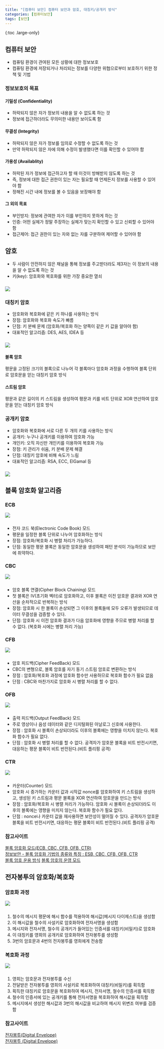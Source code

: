 ```yaml
---
title: "[컴퓨터 보안] 컴퓨터 보안과 암호, 대칭키/공개키 방식"
categories: [컴퓨터보안]
tags: [보안]
---
```


{:toc .large-only}

## 컴퓨터 보안

- 컴퓨팅 환경이 관여된 모든 상황에 대한 정보보호
- 컴퓨팅 환경에 저장되거나 처리되는 정보를 다양한 위협으로부터 보호하기 위한 정책 및 기법

### 정보보호의 목표

#### 기밀성 (Confidentiality)

- 허락되지 않은 자가 정보의 내용을 알 수 없도록 하는 것
- 정보에 접근하더라도 무의미한 내용만 보이도록 함

#### 무결성 (Integrity)

- 허락되지 않은 자가 정보를 임의로 수정할 수 없도록 하는 것
- 만약 허락되지 않은 자에 의해 수정이 발생했다면 이를 확인할 수 있어야 함

#### 가용성 (Availablity)

- 허락된 자가 정보에 접근하고자 할 때 이것이 방해받지 않도록 하는 것
- 즉, 정보에 대한 접근 권한이 있는 자는 필요할 때 언제든지 정보를 사용할 수 있어야 함
- 정해진 시간 내에 정보를 볼 수 있음을 보장해야 함

#### 그 외의 목표

- 부인방지: 정보에 관여한 자가 이를 부인하지 못하게 하는 것
- 인증: 어떤 실체가 정말 주장하는 실체가 맞는지 확인할 수 있고 신뢰할 수 있어야 함
- 접근제어: 접근 권한이 있는 자와 없는 자를 구분하여 제어할 수 있어야 함

## 암호

- 두 사람이 안전하지 않은 채널을 통해 정보를 주고받더라도 제3자는 이 정보의 내용을 알 수 없도록 하는 것
- 키(key): 암호화와 복호화를 위한 가장 중요한 열쇠

<img src="../../assets/img/blog/2025-03-02-computer-security_01.png" style="margin-top:10px;">

### 대칭키 암호

- 암호화와 복호화에 같은 키 하나를 사용하는 방식
- 장점: 암호화와 복호화 속도가 빠름
- 단점: 키 분배 문제 (암호화/복호화 하는 양쪽이 같은 키 값을 알아야 함)
- 대표적인 알고리즘: DES, AES, IDEA 등

<img src="../../assets/img/blog/2025-03-02-computer-security_02.png" style="margin-top:10px;">

#### 블록 암호

평문을 고정된 크기의 블록으로 나누어 각 블록마다 암호화 과정을 수행하여 블록 단위로 암호문을 얻는 대칭키 암호 방식

#### 스트림 암호

평문과 같은 길이의 키 스트림을 생성하여 평문과 키를 비트 단위로 XOR 연산하여 암호문을 얻는 대칭키 암호 방식

### 공개키 암호

- 암호화와 복호화에 서로 다른 두 개의 키를 사용하는 방식
- 공개키: 누구나 공개키를 이용하여 암호화 가능
- 개인키: 오직 자신만 개인키를 이용하여 복호화 가능
- 장점: 키 관리가 쉬움, 키 분배 문제 해결
- 단점: 대칭키 암호에 비해 속도가 느림
- 대표적인 알고리즘: RSA, ECC, ElGamal 등

<img src="../../assets/img/blog/2025-03-02-computer-security_03.png" style="margin-top:10px;">

## 블록 암호화 알고리즘

### ECB

<img src="../../assets/img/blog/2025-03-02-computer-security_04.png" style="margin-bottom:10px;">

- 전자 코드 북(Electronic Code Book) 모드
- 평문을 일정한 블록 단위로 나누어 암호화하는 방식
- 장점: 암호화/복호화 시 병렬 처리가 가능하다.
- 단점: 동일한 평문 블록은 동일한 암호문을 생성하여 패턴 분석이 가능하므로 보안에 취약하다.

### CBC

<img src="../../assets/img/blog/2025-03-02-computer-security_05.png" style="margin-bottom:10px;">

- 암호 블록 연결(Cipher Block Chaining) 모드
- 첫 블록은 IV(초기화 벡터)로 암호화하고, 이후 블록은 이전 암호문 결과와 XOR 연산을 순차적으로 반복하는 방식
- 장점: 암호화 시 한 블록이 손상되면 그 이후의 블록들에 모두 오류가 발생되므로 데이터 무결성을 검증할 수 있다.
- 단점: 암호화 시 이전 암호화 결과가 다음 암호화에 영향을 주므로 병렬 처리를 할 수 없다. (복호화 시에는 병렬 처리 가능)

### CFB

<img src="../../assets/img/blog/2025-03-02-computer-security_06.png" style="margin-bottom:10px;">

- 암호 피드백(Cipher FeedBack) 모드
- CBC의 변형으로, 블록 암호를 자기 동기 스트림 암호로 변환하는 방식
- 장점 : 암호화/복호화 과정에 암호화 함수만 사용하므로 복호화 함수가 필요 없음
- 단점 : CBC와 마찬가지로 암호화 시 병렬 처리를 할 수 없다.

### OFB

<img src="../../assets/img/blog/2025-03-02-computer-security_07.png" style="margin-bottom:10px;">

- 출력 피드백(Output FeedBack) 모드
- 주로 영상이나 음성 데이터와 같은 디지털화된 아날로그 신호에 사용한다.
- 장점 : 암호화 시 블록이 손상되더라도 이후의 블록에는 영향을 미치지 않는다. 복호화 함수가 필요 없다.
- 단점 : 암호화 시 병렬 처리를 할 수 없다. 공격자가 암호문 블록을 비트 반전시키면, 대응하는 평문 블록이 비트 반전된다.(비트 플리핑 공격)

### CTR

<img src="../../assets/img/blog/2025-03-02-computer-security_08.png" style="margin-bottom:10px;">

- 카운터(Counter) 모드
- 암호화 시 증가하는 카운터 값과 시작값 nonce를 암호화하여 키 스트림을 생성하고, 생성된 키 스트림과 평문 블록을 XOR 연산하여 암호문을 만드는 방식
- 장점 : 암호화/복호화 시 병렬 처리가 가능하다. 암호화 시 블록이 손상되더라도 이후의 블록에는 영향을 미치지 않는다. 복호화 함수가 필요 없다.
- 단점 : nonce나 카운터 값을 재사용하면 보안성이 떨어질 수 있다. 공격자가 암호문 블록을 비트 반전시키면, 대응하는 평문 블록이 비트 반전된다.(비트 플리핑 공격)

### 참고사이트

[블록 암호화 모드(ECB, CBC, CFB, OFB, CTR)](https://blog.skby.net/%EB%B8%94%EB%A1%9D-%EC%95%94%ED%98%B8%ED%99%94-%EB%AA%A8%EB%93%9Cecb-cbc-cfb-ofb-ctr/)<br/>
[정보보안 - 블록 암호화 기법의 종류와 특징 : ESB, CBC, CFB, OFB, CTR](https://ohaengsa.tistory.com/entry/%EC%A0%95%EB%B3%B4%EB%B3%B4%EC%95%88-%EB%B8%94%EB%A1%9D-%EC%95%94%ED%98%B8%ED%99%94-%EA%B8%B0%EB%B2%95%EC%9D%98-%EC%A2%85%EB%A5%98%EC%99%80-%ED%8A%B9%EC%A7%95)<br/>
[블록 암호 운용 방식](https://ko.wikipedia.org/wiki/%EB%B8%94%EB%A1%9D_%EC%95%94%ED%98%B8_%EC%9A%B4%EC%9A%A9_%EB%B0%A9%EC%8B%9D)
[블록 암호의 운영 모드](https://blog.naver.com/wnrjsxo/221713141818)

## 전자봉투의 암호화/복호화

### 암호화 과정

<img src="../../assets/img/blog/2025-03-02-computer-security_09.png" style="margin-bottom:10px;">

1. 철수의 메시지 평문에 해시 함수를 적용하여 해시값(메시지 다이제스트)을 생성함
2. 이 해시값을 철수의 사설키로 암호화하여 전자서명을 생성함
3. 메시지와 전자서명, 철수의 공개키가 들어있는 인증서를 대칭키(비밀키)로 암호화
4. 이 대칭키를 영희의 공개키로 암호화하여 전자봉투를 생성함
5. 3번의 암호문과 4번의 전자봉투를 영희에게 전송함

### 복호화 과정

<img src="../../assets/img/blog/2025-03-02-computer-security_10.png" style="margin-bottom:10px;">

1. 영희는 암호문과 전자봉투를 수신
2. 전달받은 전자봉투를 영희의 사설키로 복호화하여 대칭키(비밀키)를 획득함
3. 획득한 대칭키로 암호문을 복호화하여 메시지, 전자서명, 철수의 인증서를 획득함
4. 철수의 인증서에 있는 공개키를 통해 전자서명을 복호화하여 해시값을 획득함
5. 메시지에서 생성한 해시값과 3번의 해시값을 비교하여 메시지 위변조 여부를 검증함

### 참고사이트

[전자봉투(Digital Envelope)](https://m.blog.naver.com/sdug12051205/221575078655)<br/>
[전자봉투 (Digital Envelope)](https://blog.skby.net/%EC%A0%84%EC%9E%90%EB%B4%89%ED%88%AC-digital-envelope/)
